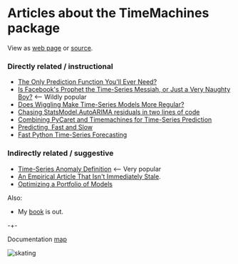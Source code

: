 # Articles about the TimeMachines package
View as [web page](https://microprediction.github.io/timemachines/uses) or [source](https://github.com/microprediction/timemachines/blob/main/docs/articles.md).


### Directly related / instructional

- [The Only Prediction Function You'll Ever Need?](https://medium.com/geekculture/the-only-prediction-function-youll-ever-need-fe2ae42eaff0)
- [Is Facebook's Prophet the Time-Series Messiah, or Just a Very Naughty Boy?](https://medium.com/geekculture/is-facebooks-prophet-the-time-series-messiah-or-just-a-very-naughty-boy-8b71b136bc8c) <-- Wildly popular
- [Does Wiggling Make Time-Series Models More Regular?](https://microprediction.medium.com/smooth-move-does-wiggling-make-time-series-models-less-accurate-8544e675873)
- [Chasing StatsModel.AutoARIMA residuals in two lines of code](https://microprediction.medium.com/chasing-statsforecast-autoarima-residuals-in-two-lines-of-code-8a39c8c2561f)
- [Combining PyCaret and Timemachines for Time-Series Prediction](https://microprediction.medium.com/combining-pycaret-and-timemachines-for-time-series-prediction-a4d456e47cd9)
- [Predicting, Fast and Slow](https://www.microprediction.com/blog/timemachines)
- [Fast Python Time-Series Forecasting](https://www.microprediction.com/blog/fast)


### Indirectly related / suggestive

- [Time-Series Anomaly Definition](https://medium.com/geekculture/time-series-anomaly-definition-c04b7d907000) <-- Very popular
- [An Empirical Article That Isn't Immediately Stale](https://medium.com/geekculture/an-empirical-article-that-wasnt-immediately-stale-720abfb4678f).  
- [Optimizing a Portfolio of Models](https://medium.com/geekculture/optimizing-a-portfolio-of-models-f1ed432d728b)

Also:

- My [book](https://www.amazon.com/Microprediction-Building-Open-AI-Network/dp/0262047322) is out. 


-+- 

Documentation [map](https://microprediction.github.io/timemachines/map.html)
 
  


![skating](https://i.imgur.com/elu5muO.png)
